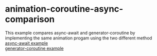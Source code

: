 # animation-coroutine-async-comparison
This example compares async-await and generator-coroutine by implementing the same animation progam using the two different method<br>
<a href="./async/">async-await example</a><br>
<a href="./coroutine/">generator-coroutine example</a><br>
